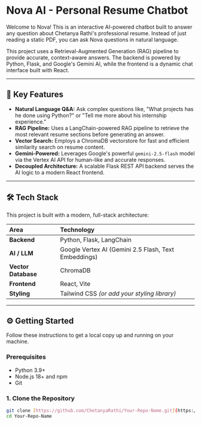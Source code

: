 # Nova AI - Personal Resume Chatbot

Welcome to Nova! This is an interactive AI-powered chatbot built to answer any question about Chetanya Rathi's professional resume. Instead of just reading a static PDF, you can ask Nova questions in natural language.

This project uses a Retrieval-Augmented Generation (RAG) pipeline to provide accurate, context-aware answers. The backend is powered by Python, Flask, and Google's Gemini AI, while the frontend is a dynamic chat interface built with React.


---

## 🚀 Key Features

* **Natural Language Q&A:** Ask complex questions like, "What projects has he done using Python?" or "Tell me more about his internship experience."
* **RAG Pipeline:** Uses a LangChain-powered RAG pipeline to retrieve the most relevant resume sections before generating an answer.
* **Vector Search:** Employs a ChromaDB vectorstore for fast and efficient similarity search on resume content.
* **Gemini-Powered:** Leverages Google's powerful `gemini-2.5-flash` model via the Vertex AI API for human-like and accurate responses.
* **Decoupled Architecture:** A scalable Flask REST API backend serves the AI logic to a modern React frontend.

---

## 🛠 Tech Stack

This project is built with a modern, full-stack architecture:

| Area | Technology |
| :--- | :--- |
| **Backend** | Python, Flask, LangChain |
| **AI / LLM** | Google Vertex AI (Gemini 2.5 Flash, Text Embeddings) |
| **Vector Database** | ChromaDB |
| **Frontend** | React, Vite |
| **Styling** | Tailwind CSS *(or add your styling library)* |

---

## ⚙️ Getting Started

Follow these instructions to get a local copy up and running on your machine.

### Prerequisites

* Python 3.9+
* Node.js 18+ and npm
* Git

### 1. Clone the Repository

```bash
git clone [https://github.com/ChetanyaRathi/Your-Repo-Name.git](https://github.com/ChetanyaRathi/Your-Repo-Name.git)
cd Your-Repo-Name
